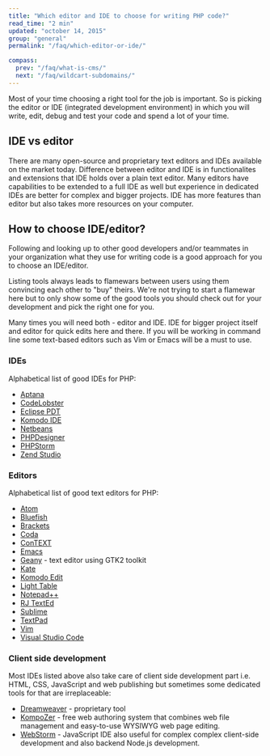 ```yaml
---
title: "Which editor and IDE to choose for writing PHP code?"
read_time: "2 min"
updated: "october 14, 2015"
group: "general"
permalink: "/faq/which-editor-or-ide/"

compass:
  prev: "/faq/what-is-cms/"
  next: "/faq/wildcart-subdomains/"
---
```


Most of your time choosing a right tool for the job is important. So is picking the editor or IDE (integrated development environment) in
which you will write, edit, debug and test your code and spend a lot of your time.

## IDE vs editor

There are many open-source and proprietary text editors and IDEs available on the market today. Difference between editor and IDE is in
functionalites and extensions that IDE holds over a plain text editor. Many editors have capabilities to be extended to a full IDE as well but experience in dedicated IDEs are better for complex and bigger projects.
IDE has more features than editor but also takes more resources on your computer.

## How to choose IDE/editor?

Following and looking up to other good developers and/or teammates in your organization what they use for writing code is a good approach for you to choose an IDE/editor.

Listing tools always leads to flamewars between users using them convincing each other to "buy" theirs. We're not trying to start a flamewar here
but to only show some of the good tools you should check out for your development and pick the right one for you.

Many times you will need both - editor and IDE. IDE for bigger project itself and editor for quick edits here and there. If you will be working in command line some text-based editors such as Vim or Emacs will be a must to use.

### IDEs

Alphabetical list of good IDEs for PHP:

- [Aptana](http://www.aptana.com/)
- [CodeLobster](http://www.codelobster.com/)
- [Eclipse PDT](http://www.eclipse.org/pdt/)
- [Komodo IDE](http://www.activestate.com/komodo-ide)
- [Netbeans](https://netbeans.org/)
- [PHPDesigner](http://www.mpsoftware.dk/phpdesigner.php)
- [PHPStorm](http://www.jetbrains.com/phpstorm/)
- [Zend Studio](http://www.zend.com/en/products/studio)

### Editors

Alphabetical list of good text editors for PHP:

- [Atom](https://atom.io/)
- [Bluefish](http://bluefish.openoffice.nl/)
- [Brackets](http://brackets.io/)
- [Coda](https://panic.com/coda/)
- [ConTEXT](http://www.contexteditor.org/)
- [Emacs](http://www.gnu.org/software/emacs/)
- [Geany](http://www.geany.org/) - text editor using GTK2 toolkit
- [Kate](http://kate-editor.org/)
- [Komodo Edit](http://komodoide.com/)
- [Light Table](http://lighttable.com/)
- [Notepad++](http://notepad-plus-plus.org/)
- [RJ TextEd](http://www.rj-texted.se/)
- [Sublime](http://www.sublimetext.com/)
- [TextPad](http://www.textpad.com/products/textpad/index.html)
- [Vim](http://www.vim.org/)
- [Visual Studio Code](https://www.visualstudio.com/en-us/products/code-vs.aspx)

### Client side development

Most IDEs listed above also take care of client side development part i.e. HTML, CSS, JavaScript and web publishing but sometimes some dedicated tools for that are irreplaceable:

* [Dreamweaver](http://www.adobe.com/si/products/dreamweaver.html) - proprietary tool
* [KompoZer](http://kompozer.net/) - free web authoring system that combines web file management and easy-to-use WYSIWYG web page editing.
* [WebStorm](https://www.jetbrains.com/webstorm/) - JavaScript IDE also useful for complex complex client-side development and also backend Node.js development.

